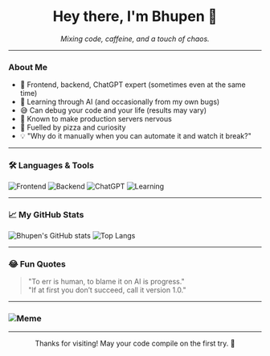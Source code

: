 
<h1 align="center">Hey there, I'm Bhupen 👋</h1>
<p align="center">
  <i>Mixing code, caffeine, and a touch of chaos.</i>
</p>

---

### About Me

- 🚀 Frontend, backend, ChatGPT expert (sometimes even at the same time)
- 🤖 Learning through AI (and occasionally from my own bugs)
- 😅 Can debug your code and your life (results may vary)
- 🥇 Known to make production servers nervous
- 🍕 Fuelled by pizza and curiosity
- 💡 "Why do it manually when you can automate it and watch it break?"

---

### 🛠️ Languages & Tools
![Frontend](https://img.shields.io/badge/Frontend-React%2C%20HTML%2C%20CSS-blue)
![Backend](https://img.shields.io/badge/Backend-Node.js%2C%20Express-green)
![ChatGPT](https://img.shields.io/badge/-ChatGPT-black?style=flat-square&logo=openai)
![Learning](https://img.shields.io/badge/Learning-AI-brightgreen)

---

### 📈 My GitHub Stats
![Bhupen's GitHub stats](https://github-readme-stats.vercel.app/api?username=bhupen98&show_icons=true&theme=tokyonight)
![Top Langs](https://github-readme-stats.vercel.app/api/top-langs/?username=bhupen98&layout=compact&theme=tokyonight)

---

### 😂 Fun Quotes
> "To err is human, to blame it on AI is progress."
> <br>"If at first you don’t succeed, call it version 1.0."

---

### ![Meme](https://media.giphy.com/media/13HgwGsXF0aiGY/giphy.gif)

---

<p align="center">Thanks for visiting! May your code compile on the first try. 🚀</p>
